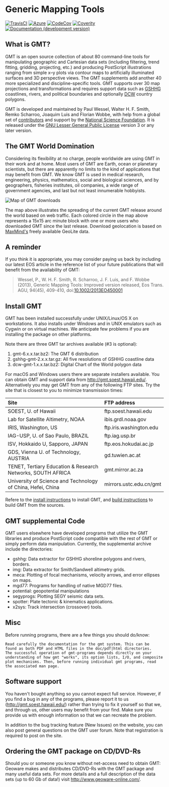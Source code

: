 # Generic Mapping Tools

[![TravisCI](http://img.shields.io/travis/GenericMappingTools/gmt/master.svg?label=TravisCI)](https://travis-ci.org/GenericMappingTools/gmt)
[![Azure](https://dev.azure.com/GenericMappingTools/GMT/_apis/build/status/GenericMappingTools.gmt?branchName=master)](https://dev.azure.com/GenericMappingTools/GMT/_build/latest?definitionId=2&branchName=master)
[![CodeCov](https://img.shields.io/codecov/c/github/GenericMappingTools/gmt.svg)](https://codecov.io/gh/GenericMappingTools/gmt/)
[![Coverity](https://scan.coverity.com/projects/7153/badge.svg)](https://scan.coverity.com/projects/gmt)
[![Documentation (development version)](https://img.shields.io/badge/docs-development-green.svg)](https://genericmappingtools.github.io/gmt/dev/)

## What is GMT?

GMT is an open source collection of about 80 command-line tools for manipulating
geographic and Cartesian data sets (including filtering, trend fitting, gridding,
projecting, etc.) and producing PostScript illustrations ranging from simple x–y
plots via contour maps to artificially illuminated surfaces and 3D perspective
views. The GMT supplements add another 40 more specialized and discipline-specific
tools. GMT supports over 30 map projections and transformations and requires
support data such as [GSHHG](http://www.soest.hawaii.edu/pwessel/gshhg/)
coastlines, rivers, and political boundaries and optionally
[DCW](http://www.soest.hawaii.edu/pwessel/dcw) country polygons.

GMT is developed and maintained by Paul Wessel, Walter H. F. Smith, Remko Scharroo,
Joaquim Luis and Florian Wobbe, with help from a global set of
[contributors](http://gmt.soest.hawaii.edu/projects/gmt/wiki/Volunteers) and
support by the [National Science Foundation](http://www.nsf.gov/).
It is released under the
[GNU Lesser General Public License](http://www.gnu.org/licenses/lgpl.html)
version 3 or any later version.

## The GMT World Domination

Considering its flexibility at no charge, people worldwide are using GMT in their
work and at home. Most users of GMT are Earth, ocean or planetary scientists, but
there are apparently no limits to the kind of applications that may benefit from
GMT. We know GMT is used in medical research, engineering, physics, mathematics,
social and biological sciences, and by geographers, fisheries institutes, oil
companies, a wide range of government agencies, and last but not least innumerable
hobbyists.

![Map of GMT downloads](http://gmt.soest.hawaii.edu/gmt/map_geoip_all.png)

The map above illustrates the spreading of the current GMT release around the world
based on web traffic. Each colored circle in the map above represents a 15x15 arc
minute block with one or more users who downloaded GMT since the last release. Download geolocation is based
on [MaxMind's](http://www.maxmind.com/) freely available GeoLite data.

## A reminder

If you think it is appropriate, you may consider paying us back by including
our latest EOS article in the reference list of your future publications that
will benefit from the availability of GMT:

> Wessel, P., W. H. F. Smith, R. Scharroo, J. F. Luis, and F. Wobbe (2013),
> Generic Mapping Tools: Improved version released, Eos Trans. AGU, 94(45),
> 409-410, doi:[10.1002/2013EO450001](https://doi.org/10.1002/2013EO450001)

## Install GMT

GMT has been installed successfully under UNIX/Linux/OS X on workstations.  It
also installs under Windows and in UNIX emulators such as Cygwin or on virtual
machines.  We anticipate few problems if you are installing the package on
other platforms.

Note there are three GMT tar archives available (#3 is optional):

1. gmt-6.x.x.tar.bz2:          The GMT 6 distribution
2. gshhg-gmt-2.x.x.tar.gz:     All five resolutions of GSHHG coastline data
3. dcw-gmt-1.x.x.tar.bz2:      Digital Chart of the World polygon data

For macOS and Windows users there are separate installers available.
You can obtain GMT and support data from http://gmt.soest.hawaii.edu/.
Alternatively you may get GMT from any of the following FTP sites.
Try the site that is closest to you to minimize transmission times:

| Site                                                        | FTP address             |
|:------------------------------------------------------------|:------------------------|
| SOEST, U. of Hawaii                                         | ftp.soest.hawaii.edu    |
| Lab for Satellite Altimetry, NOAA                           | ibis.grdl.noaa.gov      |
| IRIS, Washington, US                                        | ftp.iris.washington.edu |
| IAG-USP, U. of Sao Paulo, BRAZIL                            | ftp.iag.usp.br          |
| ISV, Hokkaido U, Sapporo, JAPAN                             | ftp.eos.hokudai.ac.jp   |
| GDS, Vienna U. of Technology, AUSTRIA                       | gd.tuwien.ac.at         |
| TENET, Tertiary Education & Research Networks, SOUTH AFRICA | gmt.mirror.ac.za        |
| University of Science and Technology of China, Hefei, China | mirrors.ustc.edu.cn/gmt |


Refere to the [install instructions](INSTALL.md) to install GMT,
and [build instructions](BUILDING.md) to build GMT from the sources.

## GMT supplemental Code

GMT users elsewhere have developed programs that utilize the GMT libraries and
produce PostScript code compatible with the rest of GMT or simply perform data
manipulation. Currently, the supplemental archive include the directories:

-  gshhg: Data extractor for GSHHG shoreline polygons and rivers, borders.
-  img: Data extractor for Smith/Sandwell altimetry grids.
-  meca: Plotting of focal mechanisms, velocity arrows, and error ellipses on maps.
-  mgd77: Programs for handling of native MGD77 files.
-  potential: geopotential manipulations
-  segyprogs: Plotting SEGY seismic data sets.
-  spotter: Plate tectonic & kinematics applications.
-  x2sys: Track intersection (crossover) tools.

## Misc

Before running programs, there are a few things you should do/know:

    Read carefully the documentation for the gmt system. This can be
    found as both PDF and HTML files in the doc/pdf|html directories.
    The successful operation of gmt-programs depends directly on your
    understanding of how gmt "works", its option lists, I/O, and composite
    plot mechanisms. Then, before running individual gmt programs, read
    the associated man page.

## Software support

You haven't bought anything so you cannot expect full service.  However, if
you find a bug in any of the programs, please report it to us
(http://gmt.soest.hawaii.edu/) rather than trying to fix it yourself so that
we, and through us, other users may benefit from your find.  Make sure you
provide us with enough information so that we can recreate the problem.

In addition to the bug tracking feature (New Issues) on the website, you
can also post general questions on the GMT user forum.  Note that registration
is required to post on the site.

## Ordering the GMT package on CD/DVD-Rs

Should you or someone you know without net-access need to obtain GMT:
Geoware makes and distributes CD/DVD-Rs with the GMT package and many
useful data sets.  For more details and a full description of the data
sets (up to 60 Gb of data!) visit http://www.geoware-online.com/.

